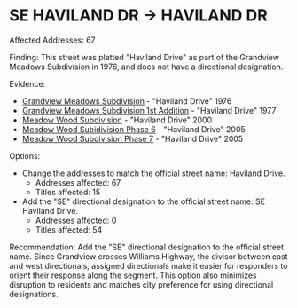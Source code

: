 # SE HAVILAND DR -> HAVILAND DR

Affected Addresses: 67

Finding: This street was platted "Haviland Drive" as part of the Grandview Meadows Subdivision in 1976, and does not have a directional designation.

Evidence:

- [Grandview Meadows Subdivision](https://www.grantspassoregon.gov/DocumentCenter/View/31635/GRANDVIEW-MEADOWS-SUBDIVISION?bidId=) - "Haviland Drive" 1976
- [Grandview Meadows Subdivision 1st Addition](https://www.grantspassoregon.gov/DocumentCenter/View/31763/GRANDVIEW-MEADOWS-SUBDIVISION-1ST-ADDITION?bidId=) - "Haviland Drive" 1977
- [Meadow Wood Subdivision](https://www.grantspassoregon.gov/DocumentCenter/View/31502/MEADOW-WOOD-SUBDIVISION?bidId=) - "Haviland Drive" 2000
- [Meadow Wood Subidivision Phase 6](https://www.grantspassoregon.gov/DocumentCenter/View/32043/MEADOW-WOOD-SUBDIVISION-PHASE-6?bidId=) - "Haviland Drive" 2005
- [Meadow Wood Subdivision Phase 7](https://www.grantspassoregon.gov/DocumentCenter/View/31984/MEADOW-WOOD-SUBDIVISION-PHASE-7?bidId=) - "Haviland Drive" 2005

Options:

- Change the addresses to match the official street name: Haviland Drive.
  - Addresses affected: 67
  - Titles affected: 15
- Add the "SE" directional designation to the official street name: SE Haviland Drive.
  - Addresses affected: 0
  - Titles affected: 54

Recommendation: Add the "SE" directional designation to the official street name. Since Grandview crosses Williams Highway, the divisor between east and west directionals, assigned directionals make it easier for responders to orient their response along the segment. This option also minimizes disruption to residents and matches city preference for using directional designations.
